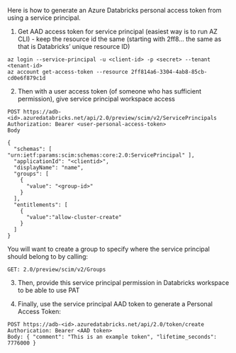 Here is how to generate an Azure Databricks personal access token from using a service principal.

1. Get AAD access token for service principal (easiest way is to run AZ CLI) - keep the resource id the same (starting with 2ff8… the same as that is Databricks’ unique resource ID)

```
az login --service-principal -u <client-id> -p <secret> --tenant <tenant-id>
az account get-access-token --resource 2ff814a6-3304-4ab8-85cb-cd0e6f879c1d
```

2. Then with a user access token (of someone who has sufficient permission), give service principal workspace access

```
POST https://adb-<id>.azuredatabricks.net/api/2.0/preview/scim/v2/ServicePrincipals
Authorization: Bearer <user-personal-access-token>
Body

{
  "schemas": [ "urn:ietf:params:scim:schemas:core:2.0:ServicePrincipal" ],
  "applicationId": "<clientid>",
  "displayName": "name",
  "groups": [
    {
      "value": "<group-id>"
    }
  ],
  "entitlements": [
    {
      "value":"allow-cluster-create"
    }
  ]
}

```

You will want to create a group to specify where the service principal should belong to by calling:

```
GET: 2.0/preview/scim/v2/Groups
```

3. Then, provide this service principal permission in Databricks workspace to be able to use PAT

4. Finally, use the service principal AAD token to generate a Personal Access Token:

```
POST https://adb-<id>.azuredatabricks.net/api/2.0/token/create
Authorication: Bearer <AAD token>
Body: { "comment": "This is an example token", "lifetime_seconds": 7776000 }
```
